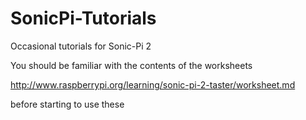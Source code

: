 SonicPi-Tutorials
=================

Occasional tutorials for Sonic-Pi 2

You should be familiar with the contents of the worksheets 

http://www.raspberrypi.org/learning/sonic-pi-2-taster/worksheet.md

before starting to use these

